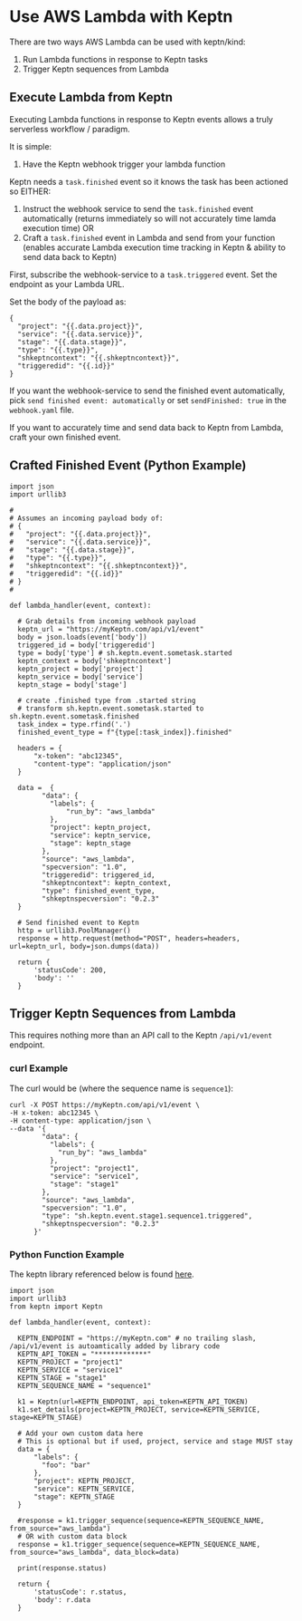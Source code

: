 # Use AWS Lambda with Keptn

  There are two ways AWS Lambda can be used with keptn/kind:
  
  1. Run Lambda functions in response to Keptn tasks
  1. Trigger Keptn sequences from Lambda
  
  ## Execute Lambda from Keptn
  Executing Lambda functions in response to Keptn events allows a truly serverless workflow / paradigm.

  It is simple:
  
  1. Have the Keptn webhook trigger your lambda function

  Keptn needs a `task.finished` event so it knows the task has been actioned so EITHER:
  1. Instruct the webhook service to send the `task.finished` event automatically (returns immediately so will not accurately time lamda execution time) OR
  1. Craft a `task.finished` event in Lambda and send from your function (enables accurate Lambda execution time tracking in Keptn & ability to send data back to Keptn)
  
  First, subscribe the webhook-service to a `task.triggered` event. Set the endpoint as your Lambda URL.

  Set the body of the payload as:

  ```
  {
    "project": "{{.data.project}}",
    "service": "{{.data.service}}",
    "stage": "{{.data.stage}}",
    "type": "{{.type}}",
    "shkeptncontext": "{{.shkeptncontext}}",
    "triggeredid": "{{.id}}"
  }
  ```

  If you want the webhook-service to send the finished event automatically, pick `send finished event: automatically` or set `sendFinished: true` in the `webhook.yaml` file.

  If you want to accurately time and send data back to Keptn from Lambda, craft your own finished event.

  ## Crafted Finished Event (Python Example)

  ```
  import json
  import urllib3

  #
  # Assumes an incoming payload body of:
  # {
  #   "project": "{{.data.project}}",
  #   "service": "{{.data.service}}",
  #   "stage": "{{.data.stage}}",
  #   "type": "{{.type}}",
  #   "shkeptncontext": "{{.shkeptncontext}}",
  #   "triggeredid": "{{.id}}"
  # }
  #

  def lambda_handler(event, context):
    
    # Grab details from incoming webhook payload
    keptn_url = "https://myKeptn.com/api/v1/event"
    body = json.loads(event['body'])
    triggered_id = body['triggeredid']
    type = body['type'] # sh.keptn.event.sometask.started
    keptn_context = body['shkeptncontext']
    keptn_project = body['project']
    keptn_service = body['service']
    keptn_stage = body['stage']
    
    # create .finished type from .started string
    # transform sh.keptn.event.sometask.started to sh.keptn.event.sometask.finished
    task_index = type.rfind('.')
    finished_event_type = f"{type[:task_index]}.finished"
    
    headers = {
        "x-token": "abc12345",
        "content-type": "application/json"
    }
    
    data =  {
          "data": {
            "labels": { 
                "run_by": "aws_lambda"
            },
            "project": keptn_project,
            "service": keptn_service,
            "stage": keptn_stage
          },
          "source": "aws_lambda",
          "specversion": "1.0",
          "triggeredid": triggered_id,
          "shkeptncontext": keptn_context,
          "type": finished_event_type,
          "shkeptnspecversion": "0.2.3"
    }
    
    # Send finished event to Keptn
    http = urllib3.PoolManager()
    response = http.request(method="POST", headers=headers, url=keptn_url, body=json.dumps(data))
    
    return {
        'statusCode': 200,
        'body': ''
    }
  ```
  
  ## Trigger Keptn Sequences from Lambda
  This requires nothing more than an API call to the Keptn `/api/v1/event` endpoint.

  ### curl Example

  The curl would be (where the sequence name is `sequence1`):

  ```
  curl -X POST https://myKeptn.com/api/v1/event \
  -H x-token: abc12345 \
  -H content-type: application/json \
  --data '{
          "data": {
            "labels": {
              "run_by": "aws_lambda"
            },
            "project": "project1",
            "service": "service1",
            "stage": "stage1"
          },
          "source": "aws_lambda",
          "specversion": "1.0",
          "type": "sh.keptn.event.stage1.sequence1.triggered",
          "shkeptnspecversion": "0.2.3"
        }'
  ```

  ### Python Function Example

  The keptn library referenced below is found [here](https://github.com/agardnerIT/keptn_python_trigger).

  ```
  import json
  import urllib3
  from keptn import Keptn

  def lambda_handler(event, context):
    
    KEPTN_ENDPOINT = "https://myKeptn.com" # no trailing slash, /api/v1/event is autoamtically added by library code
    KEPTN_API_TOKEN = "*************"
    KEPTN_PROJECT = "project1"
    KEPTN_SERVICE = "service1"
    KEPTN_STAGE = "stage1"
    KEPTN_SEQUENCE_NAME = "sequence1"
    
    k1 = Keptn(url=KEPTN_ENDPOINT, api_token=KEPTN_API_TOKEN)
    k1.set_details(project=KEPTN_PROJECT, service=KEPTN_SERVICE, stage=KEPTN_STAGE)
    
    # Add your own custom data here
    # This is optional but if used, project, service and stage MUST stay
    data = {
        "labels": {
          "foo": "bar"
        },
        "project": KEPTN_PROJECT,
        "service": KEPTN_SERVICE,
        "stage": KEPTN_STAGE
    }
    
    #response = k1.trigger_sequence(sequence=KEPTN_SEQUENCE_NAME, from_source="aws_lambda")
    # OR with custom data block
    response = k1.trigger_sequence(sequence=KEPTN_SEQUENCE_NAME, from_source="aws_lambda", data_block=data)
    
    print(response.status)
    
    return {
        'statusCode': r.status,
        'body': r.data
    }
  ```